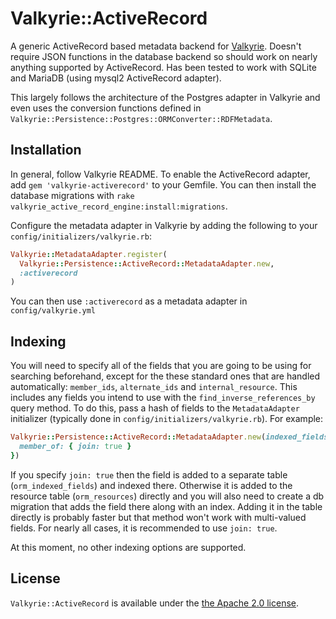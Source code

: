 # Valkyrie::ActiveRecord

A generic ActiveRecord based metadata backend for [Valkyrie](https://github.com/samvera-labs/valkyrie). Doesn't require JSON functions in the database backend so should work on nearly anything supported by ActiveRecord. Has been tested to work with SQLite and MariaDB (using mysql2 ActiveRecord adapter).

This largely follows the architecture of the Postgres adapter in Valkyrie and even uses the conversion functions defined in ```Valkyrie::Persistence::Postgres::ORMConverter::RDFMetadata```.

## Installation

In general, follow Valkyrie README. To enable the ActiveRecord adapter, add ```gem 'valkyrie-activerecord'``` to your Gemfile. You can then install the database migrations with ```rake valkyrie_active_record_engine:install:migrations```.

Configure the metadata adapter in Valkyrie by adding the following to your ```config/initializers/valkyrie.rb```:

```ruby
Valkyrie::MetadataAdapter.register(
  Valkyrie::Persistence::ActiveRecord::MetadataAdapter.new,
  :activerecord
)
```

You can then use ```:activerecord``` as a metadata adapter in `config/valkyrie.yml`

## Indexing

You will need to specify all of the fields that you are going to be using for searching beforehand, except for the these standard ones that are handled automatically: ```member_ids```, ```alternate_ids``` and ```internal_resource```. This includes any fields you intend to use with the ```find_inverse_references_by``` query method. To do this, pass a hash of fields to the ```MetadataAdapter``` initializer (typically done in ```config/initializers/valkyrie.rb```). For example:

```ruby
Valkyrie::Persistence::ActiveRecord::MetadataAdapter.new(indexed_fields: {
  member_of: { join: true }
})
```
If you specify ```join: true``` then the field is added to a separate table (```orm_indexed_fields```) and indexed there. Otherwise it is added to the resource table (```orm_resources```) directly and you will also need to create a db migration that adds the field there along with an index. Adding it in the table directly is probably faster but that method won't work with multi-valued fields. For nearly all cases, it is recommended to use ```join: true```.

At this moment, no other indexing options are supported.

## License

```Valkyrie::ActiveRecord``` is available under the [the Apache 2.0 license](LICENSE).
